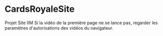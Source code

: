 # CardsRoyaleSite
 Projet Site IIM
 Si la vidéo de la première page ne se lance pas, regarder les paramètres d'autorisations des vidéos du navigateur.

